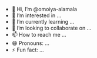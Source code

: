 - 👋 Hi, I’m @omoiya-alamala
- 👀 I’m interested in ...
- 🌱 I’m currently learning ...
- 💞️ I’m looking to collaborate on ...
- 📫 How to reach me ...
- 😄 Pronouns: ...
- ⚡ Fun fact: ...

<!---
omoiya-alamala/omoiya-alamala is a ✨ special ✨ repository because its `README.md` (this file) appears on your GitHub profile.
You can click the Preview link to take a look at your changes.
--->
